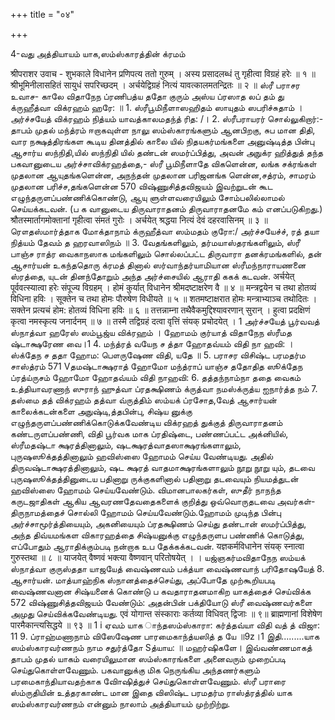 +++
title = "०४"

+++

4-வது அத்தியாயம் யாக,ஸம்ஸ்காரத்தின் க்ரமம் 

श्रीपराशर उवाच - 
शुभकाले विधानेन प्रणिपत्य ततो गुरुम् । अस्य प्रसादलब्धं तु गृहीत्वा विग्रहं हरेः ॥ १ ॥ श्रीभूमिनीलासहितं सायुधं सपरिच्छदम् । अर्चयेद्विग्रहं नित्यं यावत्कालमतन्द्रितः ॥ २ ॥ 
ஸ்ரீ பராசர உவாச- 
காலே விதாநேந ப்ரணிபத்ய ததோ குரும் 
அஸ்ய ப்ரஸாத லப் தம் து க்ருஹீத்வா விக்ரஹம் ஹரே: ॥ 1. ஸ்ரீபூமிநீளாஸஹிதம் ஸாயுதம் ஸபரிச்சுதாம் । 
அர்ச்சயேத் விக்ரஹம் நித்யம் யாவத்காலமதந்த் ரித: /। 2. 
ஸ்ரீபராயரர் சொல்லுகிறார்:- தாபம் முதல் மந்த்ரம் ஈறாகவுள்ள நாலு ஸம்ஸ்காரங்களும் ஆனபிறகு, சுப மான திதி, வார நக்ஷத்திரங்கள கூடிய தினத்தில் காலை யில் நிதயகர்மங்களை அனுஷ்டித்த பின்பு ஆசார்ய ஸந்நிதி,யில் ஸந்நிதி யில் தண்டன் ஸமர்ப்பித்து, அவன் அநுக்ர ஹித்துத் தந்த பகவானுடைய அர்ச்சாவிக்ரஹத்தை,- ஸ்ரீ பூமிநீளாதே விகளென்ன, லங்க சக்ரங்கள் முதலான ஆயுதங்களென்ன, அநந்தன் முதலான பரிஜனங்க ளென்ன,சத்ரம், சாமரம் முதலான பரிச்ச,தங்களென்ன 
570 
விஷ்ணுசித்தவிஜயம் 
இவற்றுடன் கூட எழுந்தருளப்பண்ணிக்கொண்டு, ஆயு 
ளுள்ளவரையிலும் 
சோம்பலில்லாமல் 
செய்யக்கடவன். (ப க வானுடைய 
திருவாராதனம் திருவாராதனமே 
கம் எனப்படுகிறது.) 
श्रौतस्मार्तागमोक्तानां गृहीत्वा संमतं गुरोः । 
अर्चयेत् श्रद्धया नित्यं देवं दहरवासिनम् ॥ ३ ॥ 
ரௌதஸ்மார்த்தாக மோக்தாநாம் க்ருஹீத்வா ஸம்மதம் 
குரோ:/ அர்ச்சயேச்ச், ரத் தயா நித்யம் தேவம் த ஹரவாஸிநம் ॥ 3. 
வேதங்களிலும், தர்மயாஸ்தரங்களிலும், ஸ்ரீ பாஞ்ச ராத்ர வைகாநஸாக மங்களிலும் சொல்லப்பட்ட திருவாரா தனக்ரமங்களில், தன் ஆசார்யன் உகந்ததொரு க்ரமத் தினால் ஸர்வாந்தர்யாமியான ஸ்ரீமந்நாராயணனை ஸ்ரத்தை, யுடன் தினந்தோறும் அந்த அர்ச்சையில் ஆராதி ககக் 
கடவன். 
अर्चयेत् पूर्ववत्स्यात्वा हरेः संपूज्य विग्रहम् । होमं कुर्यात् विधानेन श्रीमदष्टाक्षरेण वै ॥ ४ ॥ मन्त्रद्वयेन च तथा होतव्यं विधिना हविः । सूक्तेन च तथा होमः पौरुषेण विधीयते ॥ ५ ॥ शतमष्टाक्षरात होमः मन्त्राभ्याञ्च तथोदितः । सक्तेन प्रत्यचं होम: होतव्यं विधिना हविः ॥ ६ ॥ तत्तन्नाम्ना तथैवैकमुद्दिश्यावरणान् सुरान् । 
हुत्वा प्रदक्षिणं कृत्वा नमस्कृत्य जनार्दनम् ॥ ७ ॥ तस्मै तद्विग्रहं दत्वा वृत्तिं संयक् प्रचोदयेत् । 
1 
அர்ச்சயேத் பூர்வவத் ஸ்நாத்வா ஹரேஸ் ஸம்பூஜ்ய விக்ரஹம் । ஹோமம் குர்யாத் விதாநேந ஸ்ரீமத ஷ்டாக்ஷரேண வை।1 4. மந்த்ரத் வயேந ச த்தா ஹோதவ்யம் விதி நா ஹவி: । ஸ்க்தேந ச ததா ஹோம: பௌருஷேண விதி, யதே ॥ 
5. 
பராசர விசிஷ்ட பரமதர்ம சாஸ்த்ரம் 
571 
Vதமஷ்டாக்ஷராத் ஹோமோ மந்த்ராப் யாஞ்ச ததோதித ஸூக்தேந ப்ரத்ய்ருசம் ஹோமோ ஹோதவ்யம் விதி நாஹவி: 6. தத்தந்நாம்நா ததை வைகம் உத்தியாவரணாந் ஸுராந் ஹுத்வா ப்ரதக்ஷிணம் க்ருத்வா நமஸ்க்ருத்ய ஐநார்த்த நம் 7. தஸ்மை தத் விக்ரஹம் தத்வா வ்ருத்திம் ஸம்யக் ப்ரசோத,வேத் ஆசார்யன் காலைக்கடன்களை அநுஷ்டி,த்தபின்பு, சிஷ்ய னுக்கு எழுந்தருளப்பண்ணிக்கொடுக்கவேண்டிய விக்ரஹத் துக்குத் திருவாராதனம் கண்டருளப்பண்ணி, விதி பூர்வக மாக ப்ரதிஷ்டை, பண்ணப்பட்ட அக்னியில், ஸ்ரீமதஷ்டா க்ஷரத்தினாலும், ஷடக்ஷரத்வாதஸாக்ஷரங்களாலும், புருஷஸூக்தத்தினாலும் ஹவிஸ்ஸை ஹோமம் செய்ய வேண்டியது. அதில் திருவஷ்டாக்ஷரத்தினாலும், ஷட க்ஷரத் வாதமாக்ஷரங்களாலும் நூறு நூறு 
யும், 
தடவை 
புருஷஸூக்தத்தினுடைய பதினாறு ருக்குகளினால் பதினாறு தடவையும் நியமத்துடன் ஹவிஸ்ஸை ஹோமம் செய்யவேண்டும். விமானபாலகர்கள், ஸுதீர் நாநந்த கருடஜாதிகள் ஆகிய ஆவரணதேவதைகளைக் குறித்து ஒவ்வொருதடவை அவர்கள்- திருநாமத்தைச் சொல்லி ஹோமம் செய்யவேண்டும்.ஹோமம் முடிந்த பின்பு அர்ச்சாமூர்த்தியையும், அகனியையும் ப்ரதக்ஷிணம் செய்து தண்டான் ஸமர்ப்பித்து, அந்த திவ்யமங்கள விகாரஹத்தை சிஷ்யனுக்கு எழுந்தருளப பண்ணிக் கொடுத்து, எப்போதும் ஆராதிக்கும்படி நன்றாக உப தேக்கக்கடவன். 
यज्ञकर्मविधानेन संयक् स्नात्वा गुरुस्तथा ॥ ८ ॥ याजयेत् वैष्णवं भक्त्या वैष्णवान् परितोषयेत् । । யஜ்ஞகர்மவிதாநேந ஸம்யக் ஸ்நாத்வா குருஸ்ததா யாஜயேத் வைஷ்ணவம் பக்த்யா வைஷ்ணவாந் பரிதோஷயேத் 
8. 
ஆசார்யன். மாத்யாஹ்நிக ஸ்நானத்தைச்செய்து, அப்போதே முற்கூறியபடி வைஷ்ணவனான சிஷ்யனைக் கொண்டு ப கவதாராதனமாகிற யாகத்தைச் செய்விக்க 
572 
விஷ்ணுசித்தவிஜயம் 
வேண்டும்: அதன்பின் பக்தியோடு ஸ்ரீ வைஷ்ணவர்களை அமுது செய்விக்கவேண்டியது. 
एवं योगान्त संस्काराः कर्तव्या विधिवत् द्विजाः ॥ ९॥ 
ब्राह्मणानां विशेषेण पारमैकान्त्यसिद्धये ॥ ९३ ॥ 
1 i 
ஏவம் யாக ாந்தஸம்ஸ்காரா: கர்த்தவ்யா விதி வத் த் விஜா: 11 9. ப்ராஹ்மணாநாம் விஸேஷேண பாரமைகாந்த்யஸித் த யே ॥9z।1 இதி.........யாக ஸம்ஸ்காரவர்ணநம் நாம சதுர்த்தோ Sத்யாய: ॥ 
மஹர்ஷிகளே। இவ்வண்ணமாகத் தாபம் முதல் யாகம் வரையிலுமான ஸம்ஸ்காரங்களை அனைவரும் முறைப்படி செய்துகொள்ளவேணும். பகவானுக்கு மிக நெருங்கிய 
அந்தணர்களும் 
பரமைகாந்தியாவதற்காக 
விாேஷித்துச் செய்துகொள்ளவேணும். 
ஸ்ரீ பராரை ஸ்ம்ருதியின் உத்தரகாண்ட மான 
இதை 
விஸிஷ்ட பரமதர்ம ராஸ்த்ரத்தில் யாக ஸம்ஸ்காரவர்ணநம் என்னும் நாலாம் அத்தியாயம் முற்றிற்று. 
